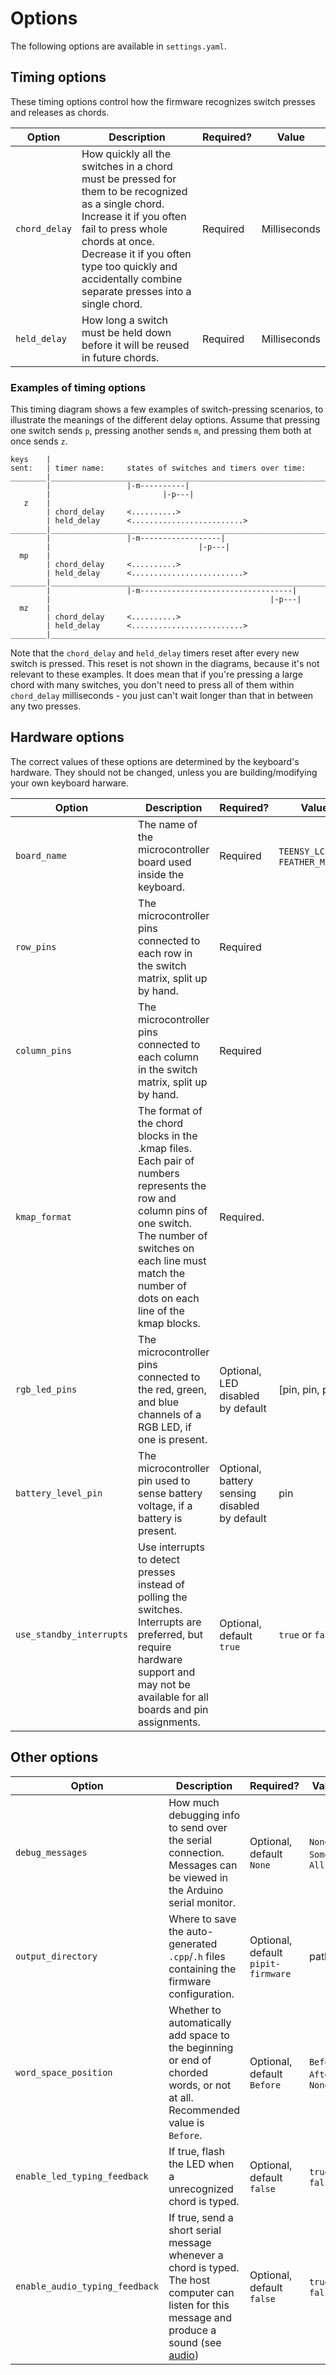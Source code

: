 # Options

The following options are available in `settings.yaml`.

## Timing options

These timing options control how the firmware recognizes switch presses and releases as chords.

| Option                       | Description                                                                                                                                                                                                                                                                | Required?                                     | Value                         |
|------------------------------|----------------------------------------------------------------------------------------------------------------------------------------------------------------------------------------------------------------------------------------------------------------------------|-----------------------------------------------|-------------------------------|
| `chord_delay`                | How quickly all the switches in a chord must be pressed for them to be recognized as a single chord. Increase it if you often fail to press whole chords at once. Decrease it if you often type too quickly and accidentally combine separate presses into a single chord. | Required                                      | Milliseconds                  |
| `held_delay`                 | How long a switch must be held down before it will be reused in future chords.                                                                                                                                                                                             | Required                                      | Milliseconds                  |

### Examples of timing options

This timing diagram shows a few examples of switch-pressing scenarios, to illustrate the meanings of the different delay options. Assume that pressing one switch sends `p`, pressing another sends `m`, and pressing them both at once sends `z`.

```
keys    |
sent:   | timer name:     states of switches and timers over time:
________|________________________________________________________________
        |                 |-m----------|
        |                         |-p---|
   z    |
        | chord_delay     <..........>
        | held_delay      <.........................>
________|________________________________________________________________
        |                 |-m------------------|
        |                                 |-p---|
  mp    |
        | chord_delay     <..........>
        | held_delay      <.........................>
________|________________________________________________________________
        |                 |-m----------------------------------|
        |                                                 |-p---|
  mz    |
        | chord_delay     <..........>
        | held_delay      <.........................>
________|________________________________________________________________
```

Note that the `chord_delay` and `held_delay` timers reset after every new switch is pressed. This reset is not shown in the diagrams, because it's not relevant to these examples. It does mean that if you're pressing a large chord with many switches, you don't need to press all of them within `chord_delay` milliseconds - you just can't wait longer than that in between any two presses.


## Hardware options

The correct values of these options are determined by the keyboard's hardware. They should not be changed, unless you are building/modifying your own keyboard harware.

| Option                   | Description                                                                                                                                                                                                                  | Required?                                     | Value                         |
|--------------------------|------------------------------------------------------------------------------------------------------------------------------------------------------------------------------------------------------------------------------|-----------------------------------------------|-------------------------------|
| `board_name`             | The name of the microcontroller board used inside the keyboard.                                                                                                                                                              | Required                                      | `TEENSY_LC`, `FEATHER_M0_BLE` |
| `row_pins`               | The microcontroller pins connected to each row in the switch matrix, split up by hand.                                                                                                                                       | Required                                      |                               |
| `column_pins`            | The microcontroller pins connected to each column in the switch matrix, split up by hand.                                                                                                                                    | Required                                      |                               |
| `kmap_format`            | The format of the chord blocks in the .kmap files. Each pair of numbers represents the row and column pins of one switch. The number of switches on each line must match the number of dots on each line of the kmap blocks. | Required.                                     |                               |
| `rgb_led_pins`           | The microcontroller pins connected to the red, green, and blue channels of a RGB LED, if one is present.                                                                                                                     | Optional, LED disabled by default             | [pin, pin, pin]               |
| `battery_level_pin`      | The microcontroller pin used to sense battery voltage, if a battery is present.                                                                                                                                              | Optional, battery sensing disabled by default | pin                           |
| `use_standby_interrupts` | Use interrupts to detect presses instead of polling the switches. Interrupts are preferred, but require hardware support and may not be available for all boards and pin assignments.                                        | Optional, default `true`                      | `true` or `false`             |


## Other options

| Option                         | Description                                                                                                                                                                                                        | Required?                          | Value                     |
|--------------------------------|--------------------------------------------------------------------------------------------------------------------------------------------------------------------------------------------------------------------|------------------------------------|---------------------------|
| `debug_messages`               | How much debugging info to send over the serial connection. Messages can be viewed in the Arduino serial monitor.                                                                                                  | Optional, default `None`           | `None`, `Some`, `All`     |
| `output_directory`             | Where to save the auto-generated `.cpp`/`.h` files containing the firmware configuration.                                                                                                                          | Optional, default `pipit-firmware` | path                      |
| `word_space_position`          | Whether to automatically add space to the beginning or end of chorded words, or not at all. Recommended value is `Before`.                                                                                         | Optional, default `Before`         | `Before`, `After`, `None` |
| `enable_led_typing_feedback`   | If true, flash the LED when a unrecognized chord is typed.                                                                                                                                                         | Optional, default `false`          | `true`, `false`           |
| `enable_audio_typing_feedback` | If true, send a short serial message whenever a chord is typed. The host computer can listen for this message and produce a sound (see [audio](www.github.com/e-matteson/pipit-keyboard/blob/master/extras/audio)) | Optional, default `false`          | `true`, `false`           |
